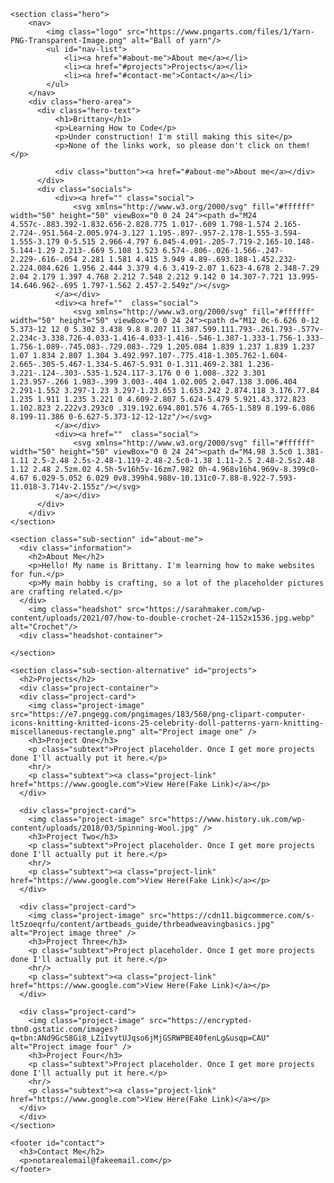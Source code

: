 <!DOCTYPE html>
<html>
  <head>
    <title>Brittany's Portfolio Website</title>
    <meta charset="uf-8">
    <link rel="stylesheet" href="index.css">
    <link rel="preconnect" href="https://fonts.googleapis.com"> 
    <link rel="preconnect" href="https://fonts.gstatic.com" crossorigin> 
    <link href="https://fonts.googleapis.com/css2?family=Nunito:ital,wght@0,400;1,400;1,700&display=swap" rel="stylesheet">
  </head>

  <body> 

    <section class="hero">
        <nav>
            <img class="logo" src="https://www.pngarts.com/files/1/Yarn-PNG-Transparent-Image.png" alt="Ball of yarn"/>
            <ul id="nav-list">
                <li><a href="#about-me">About me</a></li>
                <li><a href="#projects">Projects</a></li>
                <li><a href="#contact-me">Contact</a></li>
            </ul>
        </nav>
        <div class="hero-area">
          <div class="hero-text">
              <h1>Brittany</h1>
              <p>Learning How to Code</p>
              <p>Under construction! I'm still making this site</p>
              <p>None of the links work, so please don't click on them!</p>

              <div class="button"><a href="#about-me">About me</a></div>
          </div>
          <div class="socials">
              <div><a href="" class="social">
                  <svg xmlns="http://www.w3.org/2000/svg" fill="#ffffff" width="50" height="50" viewBox="0 0 24 24"><path d="M24 4.557c-.883.392-1.832.656-2.828.775 1.017-.609 1.798-1.574 2.165-2.724-.951.564-2.005.974-3.127 1.195-.897-.957-2.178-1.555-3.594-1.555-3.179 0-5.515 2.966-4.797 6.045-4.091-.205-7.719-2.165-10.148-5.144-1.29 2.213-.669 5.108 1.523 6.574-.806-.026-1.566-.247-2.229-.616-.054 2.281 1.581 4.415 3.949 4.89-.693.188-1.452.232-2.224.084.626 1.956 2.444 3.379 4.6 3.419-2.07 1.623-4.678 2.348-7.29 2.04 2.179 1.397 4.768 2.212 7.548 2.212 9.142 0 14.307-7.721 13.995-14.646.962-.695 1.797-1.562 2.457-2.549z"/></svg>
              </a></div>
              <div><a href=""  class="social">
                  <svg xmlns="http://www.w3.org/2000/svg" fill="#ffffff" width="50" height="50" viewBox="0 0 24 24"><path d="M12 0c-6.626 0-12 5.373-12 12 0 5.302 3.438 9.8 8.207 11.387.599.111.793-.261.793-.577v-2.234c-3.338.726-4.033-1.416-4.033-1.416-.546-1.387-1.333-1.756-1.333-1.756-1.089-.745.083-.729.083-.729 1.205.084 1.839 1.237 1.839 1.237 1.07 1.834 2.807 1.304 3.492.997.107-.775.418-1.305.762-1.604-2.665-.305-5.467-1.334-5.467-5.931 0-1.311.469-2.381 1.236-3.221-.124-.303-.535-1.524.117-3.176 0 0 1.008-.322 3.301 1.23.957-.266 1.983-.399 3.003-.404 1.02.005 2.047.138 3.006.404 2.291-1.552 3.297-1.23 3.297-1.23.653 1.653.242 2.874.118 3.176.77.84 1.235 1.911 1.235 3.221 0 4.609-2.807 5.624-5.479 5.921.43.372.823 1.102.823 2.222v3.293c0 .319.192.694.801.576 4.765-1.589 8.199-6.086 8.199-11.386 0-6.627-5.373-12-12-12z"/></svg>
              </a></div>
              <div><a href=""  class="social">
                  <svg xmlns="http://www.w3.org/2000/svg" fill="#ffffff" width="50" height="50" viewBox="0 0 24 24"><path d="M4.98 3.5c0 1.381-1.11 2.5-2.48 2.5s-2.48-1.119-2.48-2.5c0-1.38 1.11-2.5 2.48-2.5s2.48 1.12 2.48 2.5zm.02 4.5h-5v16h5v-16zm7.982 0h-4.968v16h4.969v-8.399c0-4.67 6.029-5.052 6.029 0v8.399h4.988v-10.131c0-7.88-8.922-7.593-11.018-3.714v-2.155z"/></svg>
              </a></div>
          </div>
        </div>
    </section>
    
    <section class="sub-section" id="about-me">
      <div class="information">
        <h2>About Me</h2>
        <p>Hello! My name is Brittany. I'm learning how to make websites for fun.</p>
        <p>My main hobby is crafting, so a lot of the placeholder pictures are crafting related.</p>
      </div>
        <img class="headshot" src="https://sarahmaker.com/wp-content/uploads/2021/07/how-to-double-crochet-24-1152x1536.jpg.webp" alt="Crochet"/>
      <div class="headshot-container">
      
</div>
    
    </section>
    
    <section class="sub-section-alternative" id="projects">
      <h2>Projects</h2>
      <div class="project-container">
      <div class="project-card">
        <img class="project-image" src="https://e7.pngegg.com/pngimages/183/568/png-clipart-computer-icons-knitting-knitted-icons-25-celebrity-doll-patterns-yarn-knitting-miscellaneous-rectangle.png" alt="Project image one" />
        <h3>Project One</h3>
        <p class="subtext">Project placeholder. Once I get more projects done I'll actually put it here.</p>
        <hr/>
        <p class="subtext"><a class="project-link" href="https://www.google.com">View Here(Fake Link)</a></p>
      </div>

      <div class="project-card">
        <img class="project-image" src="https://www.history.uk.com/wp-content/uploads/2018/03/Spinning-Wool.jpg" />
        <h3>Project Two</h3>
        <p class="subtext">Project placeholder. Once I get more projects done I'll actually put it here.</p>
        <hr/>
		<p class="subtext"><a class="project-link" href="https://www.google.com">View Here(Fake Link)</a></p>
      </div>

      <div class="project-card">
        <img class="project-image" src="https://cdn11.bigcommerce.com/s-lt5zoeqrfu/content/artbeads_guide/thrbeadweavingbasics.jpg" alt="Project image three" />
        <h3>Project Three</h3>
        <p class="subtext">Project placeholder. Once I get more projects done I'll actually put it here.</p>
        <hr/>
		<p class="subtext"><a class="project-link" href="https://www.google.com">View Here(Fake Link)</a></p>
      </div>

      <div class="project-card">
        <img class="project-image" src="https://encrypted-tbn0.gstatic.com/images?q=tbn:ANd9GcS8Gi8_LZiIvytUJqso6jMjGSRWPBE40fenLg&usqp=CAU" alt="Project image four" />
        <h3>Project Four</h3>
        <p class="subtext">Project placeholder. Once I get more projects done I'll actually put it here.</p>
        <hr/>
		<p class="subtext"><a class="project-link" href="https://www.google.com">View Here(Fake Link)</a></p>
      </div>
      </div>
    </section>

    <footer id="contact">
      <h3>Contact Me</h2>
      <p>notarealemail@fakeemail.com</p>
    </footer>


  <script href="script.js"></script>
  </body>
</html>
